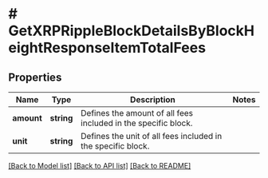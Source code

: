 # # GetXRPRippleBlockDetailsByBlockHeightResponseItemTotalFees

## Properties

Name | Type | Description | Notes
------------ | ------------- | ------------- | -------------
**amount** | **string** | Defines the amount of all fees included in the specific block. |
**unit** | **string** | Defines the unit of all fees included in the specific block. |

[[Back to Model list]](../../README.md#models) [[Back to API list]](../../README.md#endpoints) [[Back to README]](../../README.md)
